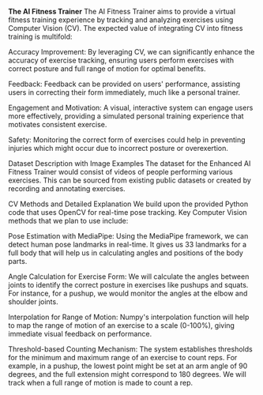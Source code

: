 **The AI Fitness Trainer**
The AI Fitness Trainer aims to provide a virtual fitness training experience by tracking and analyzing exercises using Computer Vision (CV). The expected value of integrating CV into fitness training is multifold:

Accuracy Improvement: By leveraging CV, we can significantly enhance the accuracy of exercise tracking, ensuring users perform exercises with correct posture and full range of motion for optimal benefits.

Feedback: Feedback can be provided on users' performance, assisting users in correcting their form immediately, much like a personal trainer.

Engagement and Motivation: A visual, interactive system can engage users more effectively, providing a simulated personal training experience that motivates consistent exercise.

Safety: Monitoring the correct form of exercises could help in preventing injuries which might occur due to incorrect posture or overexertion.

Dataset Description with Image Examples
The dataset for the Enhanced AI Fitness Trainer would consist of videos of people performing various exercises. This can be sourced from existing public datasets or created by recording and annotating exercises.

CV Methods and Detailed Explanation
We build upon the provided Python code that uses OpenCV for real-time pose tracking. Key Computer Vision methods that we plan to use include:

Pose Estimation with MediaPipe: Using the MediaPipe framework, we can detect human pose landmarks in real-time. It gives us 33 landmarks for a full body that will help us in calculating angles and positions of the body parts.

Angle Calculation for Exercise Form: We will calculate the angles between joints to identify the correct posture in exercises like pushups and squats. For instance, for a pushup, we would monitor the angles at the elbow and shoulder joints.

Interpolation for Range of Motion: Numpy's interpolation function will help to map the range of motion of an exercise to a scale (0-100%), giving immediate visual feedback on performance.

Threshold-based Counting Mechanism: The system establishes thresholds for the minimum and maximum range of an exercise to count reps. For example, in a pushup, the lowest point might be set at an arm angle of 90 degrees, and the full extension might correspond to 180 degrees. We will track when a full range of motion is made to count a rep.
